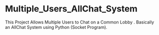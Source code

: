 # Multiple_Users_AllChat_System
This Project Allows Multiple Users to Chat on a Common Lobby . Basically an AllChat System using Python (Socket Program).
